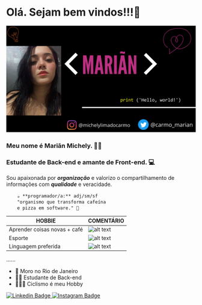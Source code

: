 # Olá. Sejam bem vindos!!!👋

![alt text](imagem-de-perfil.png)

### Meu nome é Mariãn Michely. 👩‍💻
### Estudante de Back-end e amante de Front-end. 💻

Sou apaixonada por ***organização*** e valorizo o compartilhamento de informações com ***qualidade*** e veracidade.

        ☕️ **programador/a:** adj/sm/sf
        "organismo que transforma cafeína 
        e pizza em software." 🍕

| HOBBIE | COMENTÁRIO |
| ------ | ------ |
| Aprender coisas novas + café |![alt text](https://media.giphy.com/media/PlThMUPVqbVItlTmeM/giphy.gif)|
| Esporte |![alt text](https://media3.giphy.com/media/zhpjX82MdG240/giphy.gif)
| Linguagem preferida |![alt text](https://media1.giphy.com/media/KAq5w47R9rmTuvWOWa/giphy.gif)

......

-  📍 Moro no Rio de Janeiro
- 👩‍💻  Estudante de Back-end
-  🚴🏻‍♀️ Ciclismo é meu Hobby


[
![Linkedin Badge](https://img.shields.io/badge/-Linkedin-blue?style=flat-square&logo=Linkedin&logoColor=white&link=https://www.linkedin.com/in/mari%C3%A3n-do-carmo-9b14b41b0/)
 ](https://www.linkedin.com/in/mari%C3%A3n-do-carmo-9b14b41b0/) [![Instagram Badge](https://img.shields.io/badge/-Instagram-violet?style=flat-square&logo=instagram&logoColor=white&link=https://www.instagram.com/michelylimadocarmo/)
](https://www.instagram.com/michelylimadocarmo/)
